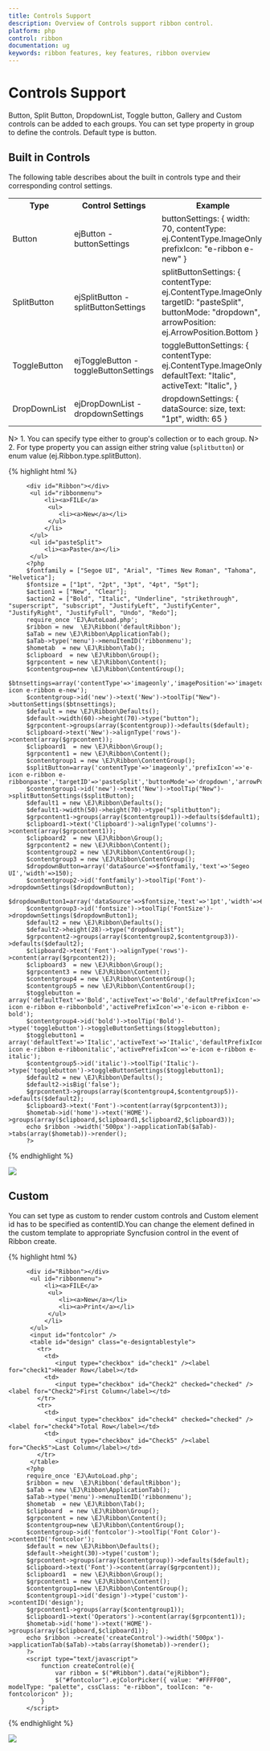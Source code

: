 ```yaml
---
title: Controls Support
description: Overview of Controls support ribbon control.
platform: php
control: ribbon
documentation: ug
keywords: ribbon features, key features, ribbon overview 
---
```


# Controls Support

Button, Split Button, DropdownList, Toggle button, Gallery and Custom controls can be added to each groups. You can set type property in group to define the controls. Default type is button.

## Built in Controls

The following table describes about the built in controls type and their corresponding control settings.

<table>
   <tr>
      <th>
         <b>Type </b>
      </th>
      <th>
         <b>Control Settings </b>
      </th>
	  <th>
         <b>Example </b>
      </th>
	</tr>
	<tr>
      <td>
         Button
      </td>
      <td>
         ejButton - buttonSettings
      </td>
	  <td>
         buttonSettings: { width: 70, contentType: ej.ContentType.ImageOnly, prefixIcon: "e-ribbon e-new" }
      </td>
    </tr>
	<tr>
      <td>
         SplitButton
      </td>
      <td>
         ejSplitButton - splitButtonSettings
      </td>
	  <td>
         splitButtonSettings: { contentType: ej.ContentType.ImageOnly, targetID: "pasteSplit", buttonMode: "dropdown", arrowPosition: ej.ArrowPosition.Bottom }
      </td>
    </tr>
	<tr>
      <td>
         ToggleButton
      </td>
      <td>
         ejToggleButton - toggleButtonSettings
      </td>
	  <td>
         toggleButtonSettings: { contentType: ej.ContentType.ImageOnly, defaultText: "Italic", activeText: "Italic", }
      </td>
    </tr>
	<tr>
      <td>
         DropDownList
      </td>
      <td>
         ejDropDownList - dropdownSettings
      </td>
	  <td>
         dropdownSettings: { dataSource: size, text: "1pt", width: 65 }
      </td>
    </tr>
</table>

N> 1. You can specify type either to group's collection or to each group.
N> 2. For type property you can assign either string value (`splitbutton`) or enum value (ej.Ribbon.type.splitButton).

{% highlight html %}

         <div id="Ribbon"></div>
	      <ul id="ribbonmenu">
		      <li><a>FILE</a>    
		       <ul>
		          <li><a>New</a></li>
		       </ul>
		      </li>
	      </ul>
          <ul id="pasteSplit">
              <li><a>Paste</a></li>
          </ul>
         <?php
         $fontfamily = ["Segoe UI", "Arial", "Times New Roman", "Tahoma", "Helvetica"];
         $fontsize = ["1pt", "2pt", "3pt", "4pt", "5pt"];
         $action1 = ["New", "Clear"];
         $action2 = ["Bold", "Italic", "Underline", "strikethrough", "superscript", "subscript", "JustifyLeft", "JustifyCenter", "JustifyRight", "JustifyFull", "Undo", "Redo"]; 
		 require_once 'EJ\AutoLoad.php';
         $ribbon = new  \EJ\Ribbon('defaultRibbon');
         $aTab = new \EJ\Ribbon\ApplicationTab();           
         $aTab->type('menu')->menuItemID('ribbonmenu');  
         $hometab  = new \EJ\Ribbon\Tab();
         $clipboard  = new \EJ\Ribbon\Group();
         $grpcontent = new \EJ\Ribbon\Content();
         $contentgroup=new \EJ\Ribbon\ContentGroup();
         $btnsettings=array('contentType'=>'imageonly','imagePosition'=>'imagetop','prefixIcon'=>'e-icon e-ribbon e-new');
         $contentgroup->id('new')->text('New')->toolTip("New")->buttonSettings($btnsettings);     
         $default = new \EJ\Ribbon\Defaults();
         $default->width(60)->height(70)->type("button");
         $grpcontent->groups(array($contentgroup))->defaults($default);
         $clipboard->text('New')->alignType('rows')->content(array($grpcontent));
         $clipboard1  = new \EJ\Ribbon\Group();
         $grpcontent1 = new \EJ\Ribbon\Content();
         $contentgroup1 = new \EJ\Ribbon\ContentGroup();
         $splitButton=array('contentType'=>'imageonly','prefixIcon'=>'e-icon e-ribbon e-ribbonpaste','targetID'=>'pasteSplit','buttonMode'=>'dropdown','arrowPosition'=>'bottom');
         $contentgroup1->id('new')->text('New')->toolTip("New")->splitButtonSettings($splitButton);     
         $default1 = new \EJ\Ribbon\Defaults();
         $default1->width(50)->height(70)->type("splitbutton");
         $grpcontent1->groups(array($contentgroup1))->defaults($default1);
         $clipboard1->text('Clipboard')->alignType('columns')->content(array($grpcontent1));
         $clipboard2  = new \EJ\Ribbon\Group();
         $grpcontent2 = new \EJ\Ribbon\Content();
         $contentgroup2 = new \EJ\Ribbon\ContentGroup();
         $contentgroup3 = new \EJ\Ribbon\ContentGroup();
         $dropdownButton=array('dataSource'=>$fontfamily,'text'=>'Segeo UI','width'=>150);
         $contentgroup2->id('fontfamily')->toolTip('Font')->dropdownSettings($dropdownButton);     
         $dropdownButton1=array('dataSource'=>$fontsize,'text'=>'1pt','width'=>65);
         $contentgroup3->id('fontsize')->toolTip('FontSize')->dropdownSettings($dropdownButton1);
         $default2 = new \EJ\Ribbon\Defaults();
         $default2->height(28)->type("dropdownlist");
         $grpcontent2->groups(array($contentgroup2,$contentgroup3))->defaults($default2);
         $clipboard2->text('Font')->alignType('rows')->content(array($grpcontent2));
         $clipboard3  = new \EJ\Ribbon\Group();
         $grpcontent3 = new \EJ\Ribbon\Content();
         $contentgroup4 = new \EJ\Ribbon\ContentGroup();
         $contentgroup5 = new \EJ\Ribbon\ContentGroup();
         $togglebutton =  array('defaultText'=>'Bold','activeText'=>'Bold','defaultPrefixIcon'=>'e-icon e-ribbon e-ribbonbold','activePrefixIcon'=>'e-icon e-ribbon e-bold'); 
         $contentgroup4->id('bold')->toolTip('Bold')->type('togglebutton')->toggleButtonSettings($togglebutton);
         $togglebutton1 =  array('defaultText'=>'Italic','activeText'=>'Italic','defaultPrefixIcon'=>'e-icon e-ribbon e-ribbonitalic','activePrefixIcon'=>'e-icon e-ribbon e-italic'); 
         $contentgroup5->id('italic')->toolTip('Italic')->type('togglebutton')->toggleButtonSettings($togglebutton1);
         $default2 = new \EJ\Ribbon\Defaults();
         $default2->isBig('false');
         $grpcontent3->groups(array($contentgroup4,$contentgroup5))->defaults($default2);
         $clipboard3->text('Font')->content(array($grpcontent3));
         $hometab->id('home')->text('HOME')->groups(array($clipboard,$clipboard1,$clipboard2,$clipboard3));
         echo $ribbon ->width('500px')->applicationTab($aTab)->tabs(array($hometab))->render();
         ?>

{% endhighlight %}

![](Controls/controls_img1.png)

## Custom

You can set type as custom to render custom controls and Custom element id has to be specified as contentID.You can change the element defined in the custom template to appropriate Syncfusion control in the event of Ribbon create.

{% highlight html %}

         <div id="Ribbon"></div>
	      <ul id="ribbonmenu">
		      <li><a>FILE</a>    
		       <ul>
			      <li><a>New</a></li>
                  <li><a>Print</a></li>
	           </ul>
		      </li>
	      </ul>
          <input id="fontcolor" />
          <table id="design" class="e-designtablestyle">
            <tr>
              <td>
                 <input type="checkbox" id="check1" /><label for="check1">Header Row</label></td>
              <td>
                 <input type="checkbox" id="Check2" checked="checked" /><label for="Check2">First Column</label></td>
            </tr>
            <tr>
              <td>
                 <input type="checkbox" id="check4" checked="checked" /><label for="check4">Total Row</label></td>
              <td>
                 <input type="checkbox" id="Check5" /><label for="Check5">Last Column</label></td>
            </tr>
          </table>
         <?php
		 require_once 'EJ\AutoLoad.php';
         $ribbon = new  \EJ\Ribbon('defaultRibbon');
         $aTab = new \EJ\Ribbon\ApplicationTab();           
         $aTab->type('menu')->menuItemID('ribbonmenu');
         $hometab  = new \EJ\Ribbon\Tab();
         $clipboard  = new \EJ\Ribbon\Group();
         $grpcontent = new \EJ\Ribbon\Content();
         $contentgroup=new \EJ\Ribbon\ContentGroup();
         $contentgroup->id('fontcolor')->toolTip('Font Color')->contentID('fontcolor');
         $default = new \EJ\Ribbon\Defaults();
         $default->height(30)->type('custom');
         $grpcontent->groups(array($contentgroup))->defaults($default);
         $clipboard->text('Font')->content(array($grpcontent));
         $clipboard1  = new \EJ\Ribbon\Group();
         $grpcontent1 = new \EJ\Ribbon\Content();
         $contentgroup1=new \EJ\Ribbon\ContentGroup();
         $contentgroup1->id('design')->type('custom')->contentID('design'); 
         $grpcontent1->groups(array($contentgroup1));
         $clipboard1->text('Operators')->content(array($grpcontent1));
         $hometab->id('home')->text('HOME')->groups(array($clipboard,$clipboard1));
         echo $ribbon ->create('createControl')->width('500px')->applicationTab($aTab)->tabs(array($hometab))->render();   
         ?>
         <script type="text/javascript"> 
             function createControl(e){
                 var ribbon = $("#Ribbon").data("ejRibbon");
                 $("#fontcolor").ejColorPicker({ value: "#FFFF00", modelType: "palette", cssClass: "e-ribbon", toolIcon: "e-fontcoloricon" });
             }
         </script>
               
{% endhighlight %}

![](Controls/controls_img2.png)
